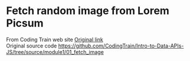 # Fetch random image from Lorem Picsum
From Coding Train web site [Original link](https://thecodingtrain.com/Courses/data-and-apis/1.1-fetch.html)  
Original source code https://github.com/CodingTrain/Intro-to-Data-APIs-JS/tree/source/module1/01_fetch_image
